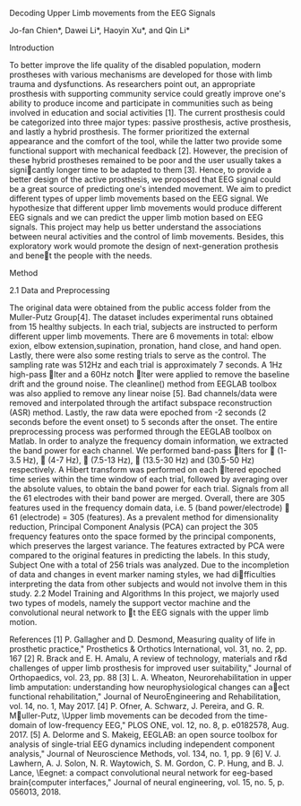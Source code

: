 Decoding Upper Limb movements from the EEG Signals

Jo-fan Chien*, Dawei Li*, Haoyin Xu*, and Qin Li*

Introduction

To better improve the life quality of the disabled population, modern prostheses with various mechanisms
are developed for those with limb trauma and dysfunctions. As researchers point out, an appropriate prosthesis
with supporting community service could greatly improve one's ability to produce income and participate
in communities such as being involved in education and social activities [1]. The current prosthesis could be
categorized into three major types: passive prosthesis, active prosthesis, and lastly a hybrid prosthesis. The
former prioritized the external appearance and the comfort of the tool, while the latter two provide some
functional support with mechanical feedback [2]. However, the precision of these hybrid prostheses remained
to be poor and the user usually takes a signicantly longer time to be adapted to them [3]. Hence, to provide
a better design of the active prosthesis, we proposed that EEG signal could be a great source of predicting
one's intended movement. We aim to predict different types of upper limb movements based on the EEG
signal. We hypothesize that different upper limb movements would produce different EEG signals and we
can predict the upper limb motion based on EEG signals. This project may help us better understand the
associations between neural activities and the control of limb movements. Besides, this exploratory work
would promote the design of next-generation prothesis and benet the people with the needs.

Method

2.1 Data and Preprocessing

The original data were obtained from the public access folder from the Muller-Putz Group[4]. The
dataset includes experimental runs obtained from 15 healthy subjects. In each trial, subjects are instructed
to perform different upper limb movements. There are 6 movements in total: elbow exion, elbow extension,supination, pronation, hand close, and hand open. Lastly, there were also some resting trials to serve as the control. The sampling rate was 512Hz and each trial is approximately 7 seconds.
A 1Hz high-pass lter and a 60Hz notch lter were applied to remove the baseline drift and the ground
noise. The cleanline() method from EEGLAB toolbox was also applied to remove any linear noise [5]. Bad
channels/data were removed and interpolated through the artifact subspace reconstruction (ASR) method.
Lastly, the raw data were epoched from -2 seconds (2 seconds before the event onset) to 5 seconds after the
onset. The entire preprocessing process was performed through the EEGLAB toolbox on Matlab.
In order to analyze the frequency domain information, we extracted the band power for each channel.
We performed band-pass lters for  (1-3.5 Hz),  (4-7 Hz),  (7.5-13 Hz),  (13.5-30 Hz) and 
 (30.5-50
Hz) respectively. A Hibert transform was performed on each ltered epoched time series within the time
window of each trial, followed by averaging over the absolute values, to obtain the band power for each trial.
Signals from all the 61 electrodes with their band power are merged. Overall, there are 305 features used in
the frequency domain data, i.e. 5 (band power/electrode)  61 (electrode) = 305 (features).
As a prevalent method for dimensionality reduction, Principal Component Analysis (PCA) can project
the 305 frequency features onto the space formed by the principal components, which preserves the largest
variance. The features extracted by PCA were compared to the original features in predicting the labels.
In this study, Subject One with a total of 256 trials was analyzed. Due to the incompletion of data and
changes in event marker naming styles, we had difficulties interpreting the data from other subjects and
would not involve them in this study.
2.2 Model Training and Algorithms
In this project, we majorly used two types of models, namely the support vector machine and the
convolutional neural network to t the EEG signals with the upper limb motion.

References
[1] P. Gallagher and D. Desmond, Measuring quality of life in prosthetic practice," Prosthetics
& Orthotics International, vol. 31, no. 2, pp. 167
[2] R. Brack and E. H. Amalu, A review of technology, materials and r&d challenges of upper limb
prosthesis for improved user suitability," Journal of Orthopaedics, vol. 23, pp. 88
[3] L. A. Wheaton, Neurorehabilitation in upper limb amputation: understanding how neurophysiological
changes can aect functional rehabilitation," Journal of NeuroEngineering and Rehabilitation, vol. 14,
no. 1, May 2017.
[4] P. Ofner, A. Schwarz, J. Pereira, and G. R. Muller-Putz, \Upper limb movements can be decoded from
the time-domain of low-frequency EEG," PLOS ONE, vol. 12, no. 8, p. e0182578, Aug. 2017. 
[5] A. Delorme and S. Makeig, EEGLAB: an open source toolbox for analysis of single-trial EEG dynamics
including independent component analysis," Journal of Neuroscience Methods, vol. 134, no. 1, pp. 9
[6] V. J. Lawhern, A. J. Solon, N. R. Waytowich, S. M. Gordon, C. P. Hung, and B. J. Lance, \Eegnet:
a compact convolutional neural network for eeg-based brain{computer interfaces," Journal of neural
engineering, vol. 15, no. 5, p. 056013, 2018.
